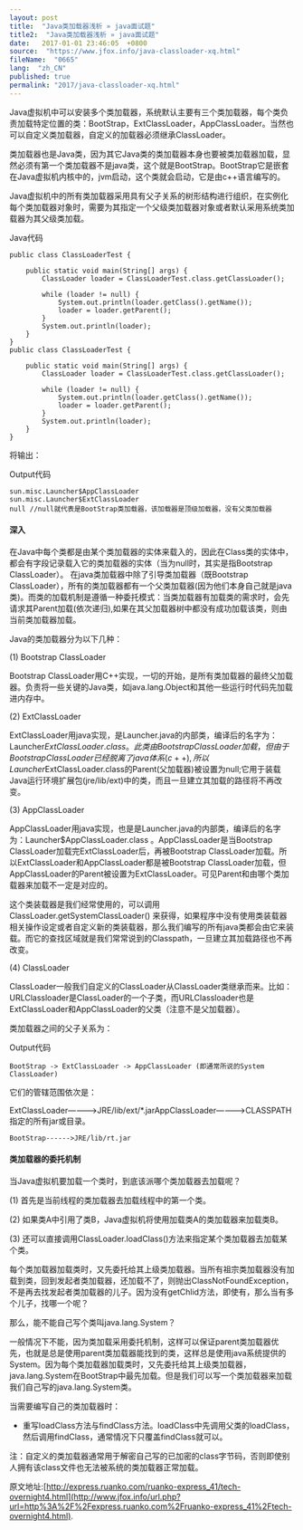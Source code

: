 ```yaml
---
layout: post
title:  "Java类加载器浅析 » java面试题"
title2:  "Java类加载器浅析 » java面试题"
date:   2017-01-01 23:46:05  +0800
source:  "https://www.jfox.info/java-classloader-xq.html"
fileName:  "0665"
lang:  "zh_CN"
published: true
permalink: "2017/java-classloader-xq.html"
---
```




Java虚拟机中可以安装多个类加载器，系统默认主要有三个类加载器，每个类负责加载特定位置的类：BootStrap，ExtClassLoader，AppClassLoader。当然也可以自定义类加载器，自定义的加载器必须继承ClassLoader。

类加载器也是Java类，因为其它Java类的类加载器本身也要被类加载器加载，显然必须有第一个类加载器不是java类，这个就是BootStrap。BootStrap它是嵌套在Java虚拟机内核中的，jvm启动，这个类就会启动，它是由c++语言编写的。

Java虚拟机中的所有类加载器采用具有父子关系的树形结构进行组织，在实例化每个类加载器对象时，需要为其指定一个父级类加载器对象或者默认采用系统类加载器为其父级类加载。

Java代码

    public class ClassLoaderTest {   
      
        public static void main(String[] args) {   
            ClassLoader loader = ClassLoaderTest.class.getClassLoader();   
      
            while (loader != null) {   
                System.out.println(loader.getClass().getName());   
                loader = loader.getParent();   
            }   
            System.out.println(loader);   
        }   
    }  
    public class ClassLoaderTest {
    
        public static void main(String[] args) {
            ClassLoader loader = ClassLoaderTest.class.getClassLoader();
    
            while (loader != null) {
                System.out.println(loader.getClass().getName());
                loader = loader.getParent();
            }
            System.out.println(loader);
        }
    } 
    

将输出：

Output代码

    sun.misc.Launcher$AppClassLoader   
    sun.misc.Launcher$ExtClassLoader   
    null //null就代表是BootStrap类加载器，该加载器是顶级加载器，没有父类加载器  
    

#### 深入

在Java中每个类都是由某个类加载器的实体来载入的，因此在Class类的实体中，都会有字段记录载入它的类加载器的实体（当为null时，其实是指Bootstrap ClassLoader）。 在java类加载器中除了引导类加载器（既Bootstrap ClassLoader），所有的类加载器都有一个父类加载器(因为他们本身自己就是java类)。而类的加载机制是遵循一种委托模式：当类加载器有加载类的需求时，会先请求其Parent加载(依次递归),如果在其父加载器树中都没有成功加载该类，则由当前类加载器加载。

Java的类加载器分为以下几种：

(1) Bootstrap ClassLoader

Bootstrap ClassLoader用C++实现，一切的开始，是所有类加载器的最终父加载器。负责将一些关键的Java类，如java.lang.Object和其他一些运行时代码先加载进内存中。

(2) ExtClassLoader

ExtClassLoader用java实现，是Launcher.java的内部类，编译后的名字为：Launcher$ExtClassLoader.class 。此类由Bootstrap ClassLoader加载，但由于Bootstrap ClassLoader已经脱离了java体系(c++),所以Launcher$ExtClassLoader.class的Parent(父加载器)被设置为null;它用于装载Java运行环境扩展包(jre/lib/ext)中的类，而且一旦建立其加载的路径将不再改变。

(3) AppClassLoader

AppClassLoader用java实现，也是是Launcher.java的内部类，编译后的名字为：Launcher$AppClassLoader.class 。AppClassLoader是当Bootstrap ClassLoader加载完ExtClassLoader后，再被Bootstrap ClassLoader加载。所以ExtClassLoader和AppClassLoader都是被Bootstrap ClassLoader加载，但AppClassLoader的Parent被设置为ExtClassLoader。可见Parent和由哪个类加载器来加载不一定是对应的。

这个类装载器是我们经常使用的，可以调用ClassLoader.getSystemClassLoader() 来获得，如果程序中没有使用类装载器相关操作设定或者自定义新的类装载器，那么我们编写的所有java类都会由它来装载。而它的查找区域就是我们常常说到的Classpath，一旦建立其加载路径也不再改变。

(4) ClassLoader

ClassLoader一般我们自定义的ClassLoader从ClassLoader类继承而来。比如：URLClassloader是ClassLoader的一个子类，而URLClassloader也是ExtClassLoader和AppClassLoader的父类（注意不是父加载器）。

类加载器之间的父子关系为：

Output代码

    BootStrap -> ExtClassLoader -> AppClassLoader (即通常所说的System ClassLoader)  

它们的管辖范围依次是：

ExtClassLoader———->JRE/lib/ext/*.jarAppClassLoader———->CLASSPATH指定的所有jar或目录。 

    BootStrap------>JRE/lib/rt.jar 

#### 类加载器的委托机制

当Java虚拟机要加载一个类时，到底该派哪个类加载器去加载呢？

(1) 首先是当前线程的类加载器去加载线程中的第一个类。

(2) 如果类A中引用了类B，Java虚拟机将使用加载类A的类加载器来加载类B。

(3) 还可以直接调用ClassLoader.loadClass()方法来指定某个类加载器去加载某个类。

每个类加载器加载类时，又先委托给其上级类加载器。当所有祖宗类加载器没有加载到类，回到发起者类加载器，还加载不了，则抛出ClassNotFoundException，不是再去找发起者类加载器的儿子。因为没有getChlid方法，即使有，那么当有多个儿子，找哪一个呢？

那么，能不能自己写个类叫java.lang.System？

一般情况下不能，因为类加载采用委托机制，这样可以保证parent类加载器优先，也就是总是使用parent类加载器能找到的类，这样总是使用java系统提供的System。因为每个类加载器加载类时，又先委托给其上级类加载器，java.lang.System在BootStrap中最先加载。但是我们可以写一个类加载器来加载我们自己写的java.lang.System类。

当需要编写自己的类加载器时：

- 重写loadClass方法与findClass方法。loadClass中先调用父类的loadClass，然后调用findClass，通常情况下只覆盖findClass就可以。

注：自定义的类加载器通常用于解密自己写的已加密的class字节码，否则即使别人拥有该class文件也无法被系统的类加载器正常加载。

原文地址:[http://express.ruanko.com/ruanko-express_41/tech-overnight4.html](http://www.jfox.info/url.php?url=http%3A%2F%2Fexpress.ruanko.com%2Fruanko-express_41%2Ftech-overnight4.html).
